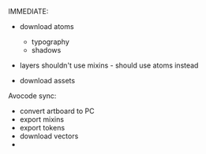 IMMEDIATE:

- download atoms
  - typography
  - shadows

- layers shouldn't use mixins - should use atoms instead 
- download assets


Avocode sync:
  - convert artboard to PC
  - export mixins
  - export tokens
  - download vectors
  - 
